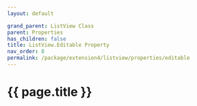 ```yaml
---
layout: default

grand_parent: ListView Class
parent: Properties
has_children: false
title: ListView.Editable Property
nav_order: 8
permalink: /package/extension4/listview/properties/editable
---
```

# {{ page.title }}